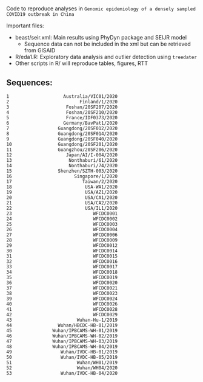 # 

Code to reproduce analyses in `Genomic epidemiology of a densely sampled COVID19 outbreak in China`

Important files: 

* beast/seir.xml: Main results using PhyDyn package and SEIJR model
	- Sequence data can not be included in the xml but can be retrieved from GISAID
* R/eda1.R: Exploratory data analysis and outlier detection using `treedater`
* Other scripts in R/ will reproduce tables, figures, RTT


## Sequences: 

```
1                    Australia/VIC01/2020
2                          Finland/1/2020
3                     Foshan/20SF207/2020
4                     Foshan/20SF210/2020
5                     France/IDF0373/2020
6                    Germany/BavPat1/2020
7                  Guangdong/20SF012/2020
8                  Guangdong/20SF014/2020
9                  Guangdong/20SF040/2020
10                 Guangdong/20SF201/2020
11                 Guangzhou/20SF206/2020
12                    Japan/AI/I-004/2020
13                     Nonthaburi/61/2020
14                     Nonthaburi/74/2020
15                 Shenzhen/SZTH-003/2020
16                       Singapore/1/2020
17                          Taiwan/2/2020
18                           USA-WA1/2020
19                           USA/AZ1/2020
20                           USA/CA1/2020
21                           USA/CA2/2020
22                           USA/IL1/2020
23                              WFCDC0001
24                              WFCDC0002
25                              WFCDC0003
26                              WFCDC0004
27                              WFCDC0006
28                              WFCDC0009
29                              WFCDC0012
30                              WFCDC0014
31                              WFCDC0015
32                              WFCDC0016
33                              WFCDC0017
34                              WFCDC0018
35                              WFCDC0019
36                              WFCDC0020
37                              WFCDC0021
38                              WFCDC0023
39                              WFCDC0024
40                              WFCDC0026
41                              WFCDC0028
42                              WFCDC0029
43                        Wuhan-Hu-1/2019
44                 Wuhan/HBCDC-HB-01/2019
45               Wuhan/IPBCAMS-WH-01/2019
46               Wuhan/IPBCAMS-WH-02/2019
47               Wuhan/IPBCAMS-WH-03/2019
48               Wuhan/IPBCAMS-WH-04/2019
49                  Wuhan/IVDC-HB-01/2019
50                  Wuhan/IVDC-HB-05/2019
51                        Wuhan/WH01/2019
52                        Wuhan/WH04/2020
53                  Wuhan/IVDC-HB-04/2020

```

